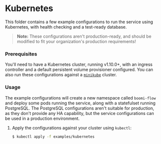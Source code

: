 Kubernetes
==========

This folder contains a few example configurations to run the service using Kubernetes, with health checking and a
test-ready database.

> **Note:** These configurations aren't production-ready, and should be modified to fit your organization's production
requirements! 

### Prerequisites

You'll need to have a Kubernetes cluster, running v1.10.0+, with an ingress controller and a default persistent volume
provisioner configured. You can also run these configurations against a [`minikube`](https://github.com/kubernetes/minikube)
cluster.

### Usage

The example configurations will create a new namespace called `boomi-flow` and deploy some pods running the service,
along with a statefulset running PostgreSQL. The PostgreSQL configurations aren't suitable for production, as they don't
provide any HA capability, but the service configurations can be used in a production environment.

1. Apply the configurations against your cluster using `kubectl`:

    ```bash
    $ kubectl apply -f examples/kubernetes
    ```
